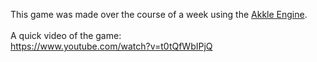 This game was made over the course of a week using the <a href="https://github.com/AkrionXxarr/AkkleEnigne">Akkle Engine</a>.<br>
<br>
A quick video of the game:<br>
https://www.youtube.com/watch?v=t0tQfWbIPjQ
